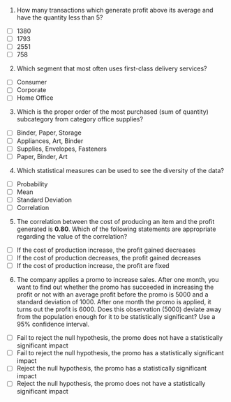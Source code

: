 1. How many transactions which generate profit above its average and have the quantity less than 5?
- [ ] 1380
- [ ] 1793
- [ ] 2551
- [ ] 758

2. Which segment that most often uses first-class delivery services?
- [ ] Consumer
- [ ] Corporate
- [ ] Home Office

3. Which is the proper order of the most purchased (sum of quantity) subcategory from category office supplies?
- [ ] Binder, Paper, Storage
- [ ] Appliances, Art, Binder
- [ ] Supplies, Envelopes, Fasteners
- [ ] Paper, Binder, Art

4. Which statistical measures can be used to see the diversity of the data?
- [ ] Probability
- [ ] Mean
- [ ] Standard Deviation
- [ ] Correlation

5. The correlation between the cost of producing an item and the profit generated is **0.80**. Which of the following statements are appropriate regarding the value of the correlation?
- [ ] If the cost of production increase, the profit gained decreases
- [ ] If the cost of production decreases, the profit gained decreases
- [ ] If the cost of production increase, the profit are fixed

6. The company applies a promo to increase sales. After one month, you want to find out whether the promo has succeeded in increasing the profit or not with an average profit before the promo is 5000 and a standard deviation of 1000. After one month the promo is applied, it turns out the profit is 6000. Does this observation (5000) deviate away from the population enough for it to be statistically significant? Use a 95% confidence interval.
- [ ] Fail to reject the null hypothesis, the promo does not have a statistically significant impact
- [ ] Fail to reject the null hypothesis, the promo has a statistically significant impact
- [ ] Reject the null hypothesis, the promo has a statistically significant impact 
- [ ] Reject the null hypothesis, the promo does not have a statistically significant impact